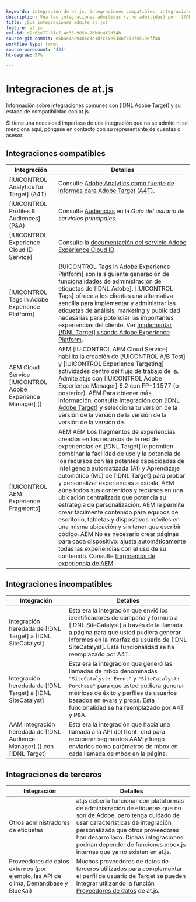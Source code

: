 ```yaml
---
keywords: integración de at.js, integraciones compatibles, integraciones incompatibles, integraciones de terceros
description: Vea las integraciones admitidas (y no admitidas) por  [!DNL Adobe Target] at.js, incluidas [!UICONTROL Analytics for Target] (A4T), [!UICONTROL Experience Cloud ID Service] y más.
title: ¿Qué integraciones admite at.js?
feature: at.js
exl-id: d2c61e77-5fc7-4c35-905b-76b8c4f9df4b
source-git-commit: e5bae1ac9485c3e1d7c55e6386f332755196ffab
workflow-type: tm+mt
source-wordcount: '434'
ht-degree: 57%

---
```


# Integraciones de at.js

Información sobre integraciones comunes con [!DNL Adobe Target] y su estado de compatibilidad con at.js.

Si tiene una necesidad imperiosa de una integración que no se admite ni se menciona aquí, póngase en contacto con su representante de cuentas o asesor.

## Integraciones compatibles

| Integración | Detalles |
|--- |--- |
| [!UICONTROL Analytics for Target] (A4T) | Consulte [Adobe Analytics como fuente de informes para Adobe Target (A4T)](https://experienceleague.adobe.com/docs/target/using/integrate/a4t/a4t.html?lang=es). |
| [!UICONTROL Profiles & Audiences] (P&amp;A) | Consulte [Audiencias](https://experienceleague.adobe.com/docs/core-services/interface/audiences/audience-library.html?lang=es) en la *Guía del usuario de servicios principales*. |
| [!UICONTROL Experience Cloud ID Service] | Consulte la [documentación del servicio Adobe Experience Cloud ID](https://experienceleague.adobe.com/docs/id-service/using/home.html?lang=es). |
| [!UICONTROL Tags in Adobe Experience Platform] | [!UICONTROL Tags in Adobe Experience Platform] son la siguiente generación de funcionalidades de administración de etiquetas de [!DNL Adobe]. [!UICONTROL Tags] ofrece a los clientes una alternativa sencilla para implementar y administrar las etiquetas de análisis, marketing y publicidad necesarias para potenciar las importantes experiencias del cliente. Ver [Implementar [!DNL Target] usando Adobe Experience Platform](../how-to-deployatjs/implement-target-using-adobe-launch.md). |
| AEM Cloud Service [!UICONTROL Adobe Experience Manager] () | AEM [!UICONTROL AEM Cloud Service] habilita la creación de [!UICONTROL A/B Test] y [!UICONTROL Experience Targeting] actividades dentro del flujo de trabajo de la. Admite at.js con [!UICONTROL Adobe Experience Manager] 6.2 con FP-11577 (o posterior). AEM Para obtener más información, consulta [Integración con [!DNL Adobe Target]](https://experienceleague.adobe.com/docs/experience-manager-release-information/aem-release-updates/previous-updates/aem-previous-versions.html?lang=es) y selecciona tu versión de la versión de la versión de la versión de la versión de la versión de. |
| [!UICONTROL AEM Experience Fragments] | AEM AEM Los fragmentos de experiencias creados en los recursos de la red de experiencias en [!DNL Target] le permiten combinar la facilidad de uso y la potencia de los recursos con las potentes capacidades de Inteligencia automatizada (AI) y Aprendizaje automático (ML) de [!DNL Target] para probar y personalizar experiencias a escala.  AEM aúna todos sus contenidos y recursos en una ubicación centralizada que potencia su estrategia de personalización. AEM le permite crear fácilmente contenido para equipos de escritorio, tabletas y dispositivos móviles en una misma ubicación y sin tener que escribir código. AEM No es necesario crear páginas para cada dispositivo: ajusta automáticamente todas las experiencias con el uso de su contenido.  Consulte [fragmentos de experiencia de AEM](https://experienceleague.adobe.com/docs/target/using/experiences/offers/aem-experience-fragments.html?lang=es). |

## Integraciones incompatibles

| Integración | Detalles |
|--- |--- |
| Integración heredada de [!DNL Target] a [!DNL SiteCatalyst] | Esta era la integración que envió los identificadores de campaña y fórmula a [!DNL SiteCatalyst] a través de la llamada a página para que usted pudiera generar informes en la interfaz de usuario de [!DNL SiteCatalyst]. Esta funcionalidad se ha reemplazado por A4T. |
| Integración heredada de [!DNL Target] a [!DNL SiteCatalyst] | Esta era la integración que generó las llamadas de mbox denominadas `"SiteCatalyst: Event"` y `"SiteCatalyst: Purchase"` para que usted pudiera generar métricas de éxito y perfiles de usuarios basados en evars y props. Esta funcionalidad se ha reemplazado por A4T y P&amp;A. |
| AAM Integración heredada de [!DNL Audience Manager] () con [!DNL Target] | Esta era la integración que hacía una llamada a la API del front-end para recuperar segmentos AAM y luego enviarlos como parámetros de mbox en cada llamada de mbox en la página. |

## Integraciones de terceros

| Integración | Detalles |
|--- |--- |
| Otros administradores de etiquetas | at.js debería funcionar con plataformas de administración de etiquetas que no son de Adobe, pero tenga cuidado de usar características de integración personalizada que otros proveedores han desarrollado. Dichas integraciones podrían depender de funciones mbox.js internas que ya no existen en at.js. |
| Proveedores de datos externos (por ejemplo, las API de clima, Demandbase y BlueKai) | Muchos proveedores de datos de terceros utilizados para complementar el perfil de usuario de Target se pueden integrar utilizando la función [Proveedores de datos](../atjs-functions/targetglobalsettings.md#data-providers) de at.js. |
